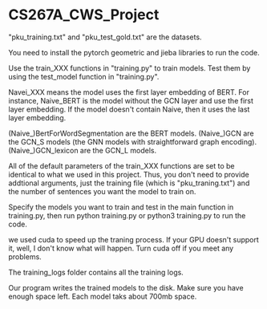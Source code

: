 # CS267A_CWS_Project

"pku_training.txt" and "pku_test_gold.txt" are the datasets.

You need to install the pytorch geometric and jieba libraries to run the code.

Use the train_XXX functions in "training.py" to train models. Test them by using the test_model function in "training.py".

Navei_XXX means the model uses the first layer embedding of BERT. For instance, Naive_BERT is the model without the GCN layer and use the first layer embedding. If the model doesn't contain Naive, then it uses the last layer embedding.

(Naive_)BertForWordSegmentation are the BERT models. (Naive_)GCN are the GCN_S models (the GNN models with straightforward graph encoding). (Naive_)GCN_lexicon are the GCN_L models. 

All of the default parameters of the train_XXX functions are set to be identical to what we used in this project. Thus, you don't need to provide addtional arguments, just the training file (which is "pku_traning.txt") and the number of sentences you want the model to train on.

Specify the models you want to train and test in the main function in training.py, then run
	python training.py
or
	python3 training.py
to run the code.

we used cuda to speed up the traning process. If your GPU doesn't support it, well, I don't know what will happen. Turn cuda off if you meet any problems.

The training_logs folder contains all the training logs.

Our program writes the trained models to the disk. Make sure you have enough space left. Each model taks about 700mb space.

